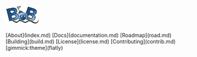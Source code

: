 
<style>
.bob { display:inline; float:left; padding-top: 0px; padding-bottom: 0px; } 
</style>
<div class="bob" >
<img alt="bob" src="bob.png" width="92" height="53" > <img alt="bob" src="blank.jpg" width="500" height="1"> 
</div> 
[About](index.md)
[Docs](documentation.md)
[Roadmap](road.md)
[Building](build.md)
[License](license.md)
[Contributing](contrib.md)
[gimmick:theme](flatly)
